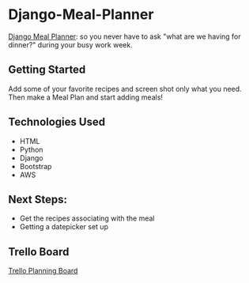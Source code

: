 # Django-Meal-Planner
[Django Meal Planner](https://django-meal-planner.herokuapp.com/):
so you never have to ask "what are we having for dinner?" during your busy work week.


## Getting Started
Add some of your favorite recipes and screen shot only what you need.  
Then make a Meal Plan and start adding meals!
<!-- ## Screenshots
![First screenshot](https://i.imgur.com/eNIUCLp.png)
![Second screenshot](https://i.imgur.com/eDBUndZ.png) -->


## Technologies Used
* HTML
* Python
* Django
* Bootstrap
* AWS


## Next Steps: 
* Get the recipes associating with the meal 
* Getting a datepicker set up


## Trello Board
[Trello Planning Board](https://trello.com/b/tfY5aJqR/django-meal-planner)